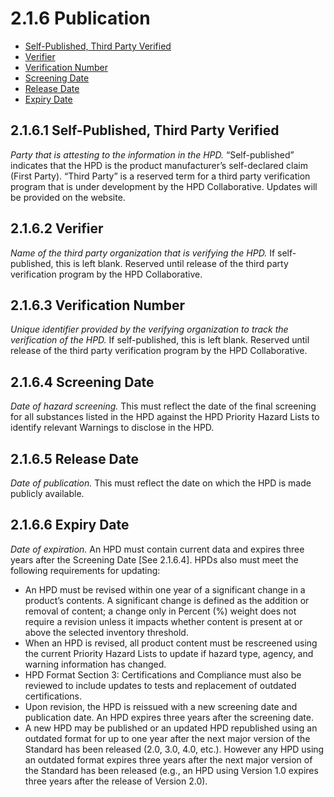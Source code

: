 # 2.1.6 Publication

- [Self-Published, Third Party Verified](#self)
- [Verifier](#verifier)
- [Verification Number](#number)
- [Screening Date](#screening)
- [Release Date](#release)
- [Expiry Date](#expiry)

<a name="self"></a>
## 2.1.6.1 Self-Published, Third Party Verified

*Party that is attesting to the information in the HPD.* “Self-published” indicates that the HPD is the product manufacturer’s self-declared claim (First Party). “Third Party” is a reserved term for a third party verification program that is under development by the HPD Collaborative. Updates will be provided on the website.

<a name="verifier"></a>
## 2.1.6.2 Verifier

*Name of the third party organization that is verifying the HPD.* If self-published, this is left blank. Reserved until release of the third party verification program by the HPD Collaborative.

<a name="number"></a>
## 2.1.6.3 Verification Number

*Unique identifier provided by the verifying organization to track the verification of the HPD.* If self-published, this is left blank. Reserved until release of the third party verification program by the HPD Collaborative.

<a name="screening"></a>
## 2.1.6.4 Screening Date

*Date of hazard screening.* This must reflect the date of the final screening for all substances listed in the HPD against the HPD Priority Hazard Lists to identify relevant Warnings to disclose in the HPD.

<a name="release"></a>
## 2.1.6.5 Release Date

*Date of publication.* This must reflect the date on which the HPD is made publicly available.

<a name="expiry"></a>
## 2.1.6.6 Expiry Date

*Date of expiration.* An HPD must contain current data and expires three years after the Screening Date [See 2.1.6.4]. HPDs also must meet the following requirements for updating:

* An HPD must be revised within one year of a significant change in a product’s contents. A significant change is defined as the addition or removal of content; a change only in Percent (%) weight does not require a revision unless it impacts whether content is present at or above the selected inventory threshold.
* When an HPD is revised, all product content must be rescreened using the current Priority Hazard Lists to update if hazard type, agency, and warning information has changed.
* HPD Format Section 3: Certifications and Compliance must also be reviewed to include updates to tests and replacement of outdated certifications.
* Upon revision, the HPD is reissued with a new screening date and publication date. An HPD expires three years after the screening date.
* A new HPD may be published or an updated HPD republished using an outdated format for up to one year after the next major version of the Standard has been released (2.0, 3.0, 4.0, etc.). However any HPD using an outdated format expires three years after the next major version of the Standard has been released (e.g., an HPD using Version 1.0 expires three years after the release of Version 2.0).

